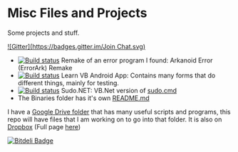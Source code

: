 # Misc Files and Projects
Some projects and stuff. 

[![Gitter](https://badges.gitter.im/Join Chat.svg)](https://gitter.im/Walkman100/Walkman?utm_source=badge&utm_medium=badge&utm_campaign=pr-badge&utm_content=badge)

 - [![Build status](https://ci.appveyor.com/api/projects/status/mhw2r75d4olu4yhv)](https://ci.appveyor.com/project/Walkman100/misc) Remake of an error program I found: Arkanoid Error (ErrorArk) Remake
 - [![Build status](https://ci.appveyor.com/api/projects/status/m6bfp5x0r5bpfpa1)](https://ci.appveyor.com/project/Walkman100/misc-166) Learn VB Android App: Contains many forms that do different things, mainly for testing.
 - [![Build status](https://ci.appveyor.com/api/projects/status/6ptclhrdhs1e5c8c)](https://ci.appveyor.com/project/Walkman100/misc-847) Sudo.NET: VB.Net version of [sudo.cmd](https://github.com/Walkman100/Misc/blob/master/Binaries/sudo.cmd)
 - The Binaries folder has it's own [README.md](https://github.com/Walkman100/Misc/blob/master/Binaries/README.md)

I have a [Google Drive folder](https://drive.google.com/folderview?authuser=0&hl=en_GB&id=0B5O1IfjRIVDERG1mOHNNYktXb2c#list) that has many useful scripts and programs, this repo will have files that I am working on to go into that folder. It is also on [Dropbox](https://www.dropbox.com/sh/ej1dmf7sk295kcl/JQIrJKV8Oh) (Full page [here](https://sites.google.com/site/wscripthostsamples/))


[![Bitdeli Badge](https://d2weczhvl823v0.cloudfront.net/Walkman100/misc/trend.png)](https://bitdeli.com/free "Bitdeli Badge")

